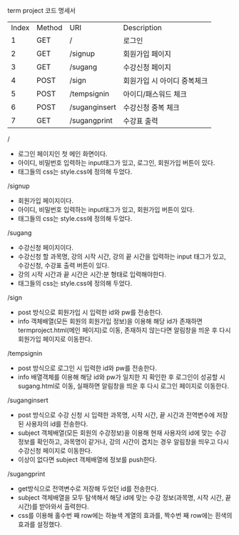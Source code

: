 term project 코드 명세서
<table>
  <tr><td>Index</td><td>Method</td><td>URI</td><td>Description</td></tr>
  <tr><td>1</td><td>GET</td><td>/</td><td>로그인</td></tr>
  <tr><td>2</td><td>GET</td><td>/signup</td><td>회원가입 페이지</td></tr>
  <tr><td>3</td><td>GET</td><td>/sugang</td><td>수강신청 페이지</td></tr>
  <tr><td>4</td><td>POST</td><td>/sign</td><td>회원가입 시 아이디 중복체크</td></tr>
  <tr><td>5</td><td>POST</td><td>/tempsignin</td><td>아이디/패스워드 체크</td></tr>
  <tr><td>6</td><td>POST</td><td>/suganginsert</td><td>수강신청 중복 체크</td></tr>
  <tr><td>7</td><td>GET</td><td>/sugangprint</td><td>수강표 출력</td></tr>
 </table>
   
/
- 로그인 페이지인 첫 메인 화면이다.
- 아이디, 비밀번호 입력하는 input태그가 있고, 로그인, 회원가입 버튼이 있다.
- 태그들의 css는 style.css에 정의해 두었다.

/signup
- 회원가입 페이지이다.
- 아이디, 비밀번호 입력하는 input태그가 있고, 회원가입 버튼이 있다.
- 태그들의 css는 style.css에 정의해 두었다.

/sugang
- 수강신청 페이지이다.
- 수강신청 할 과목명, 강의 시작 시간, 강의 끝 시간을 입력하는 input 태그가 있고, 수강신청, 수강표 출력 버튼이 있다.
- 강의 시작 시간과 끝 시간은 시간:분 형태로 입력해야한다.
- 태그들의 css는 style.css에 정의해 두었다.

/sign
- post 방식으로 회원가입 시 입력한 id와 pw를 전송한다.
- info 객체배열(모든 회원의 회원가입 정보)을 이용해 해당 id가 존재하면 termproject.html(메인 페이지)로 이동, 존재하지 않는다면 알림창을 띄운 후 다시 회원가입 페이지로 이동한다.

/tempsignin
- post 방식으로 로그인 시 입력한 id와 pw를 전송한다.
- info 배열객체를 이용해 해당 id와 pw가 일치한 지 확인한 후 로그인이 성공할 시 sugang.html로 이동, 실패하면 알림창을 띄운 후 다시 로그인 페이지로 이동한다.

/suganginsert
- post 방식으로 수강 신청 시 입력한 과목명, 시작 시간, 끝 시간과 전역변수에 저장된 사용자의 id를 전송한다.
- subject 객체배열(모든 회원의 수강정보)을 이용해 현재 사용자의 id에 맞는 수강 정보를 확인하고, 과목명이 같거나, 강의 시간이 겹치는 경우 알림창을 띄우고 다시 수강신청 페이지로 이동한다.
- 이상이 없다면 subject 객체배열에 정보를 push한다.

/sugangprint
- get방식으로 전역변수로 저장해 두었던 id를 전송한다.
- subject 객체배열을 모두 탐색해서 해당 id에 맞는 수강 정보(과목명, 시작 시간, 끝 시간)를 받아와서 출력한다.
- css를 이용해 홀수번 째 row에는 하늘색 계열의 효과를, 짝수번 째 row에는 흰색의 효과를 설정했다.

